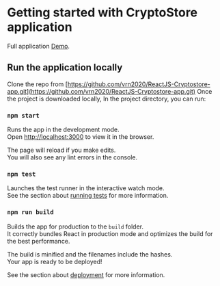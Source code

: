 # Getting started with CryptoStore application

Full application [Demo](https://reactjs-cryptostore-app.vercel.app).

## Run the application locally

Clone the repo from  [https://github.com/vrn2020/ReactJS-Cryptostore-app.git](https://github.com/vrn2020/ReactJS-Cryptostore-app.git)
Once the project is downloaded locally, In the project directory, you can run:

### `npm start`

Runs the app in the development mode.\
Open [http://localhost:3000](http://localhost:3000) to view it in the browser.

The page will reload if you make edits.\
You will also see any lint errors in the console.

### `npm test`

Launches the test runner in the interactive watch mode.\
See the section about [running tests](https://facebook.github.io/create-react-app/docs/running-tests) for more information.

### `npm run build`

Builds the app for production to the `build` folder.\
It correctly bundles React in production mode and optimizes the build for the best performance.

The build is minified and the filenames include the hashes.\
Your app is ready to be deployed!

See the section about [deployment](https://facebook.github.io/create-react-app/docs/deployment) for more information.
